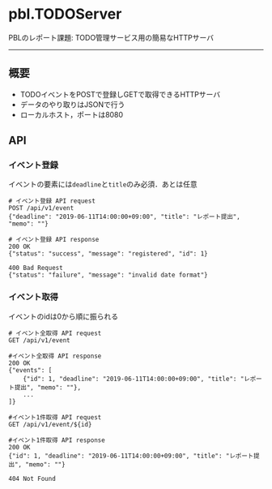 # pbl.TODOServer

PBLのレポート課題: TODO管理サービス用の簡易なHTTPサーバ

---

## 概要

- TODOイベントをPOSTで登録しGETで取得できるHTTPサーバ
- データのやり取りはJSONで行う
- ローカルホスト，ポートは8080

## API

### イベント登録

イベントの要素には`deadline`と`title`のみ必須．あとは任意

```
# イベント登録 API request
POST /api/v1/event
{"deadline": "2019-06-11T14:00:00+09:00", "title": "レポート提出", "memo": ""}

# イベント登録 API response
200 OK
{"status": "success", "message": "registered", "id": 1}

400 Bad Request
{"status": "failure", "message": "invalid date format"}
```

### イベント取得

イベントのidは0から順に振られる

```
# イベント全取得 API request
GET /api/v1/event

#イベント全取得 API response
200 OK
{"events": [
    {"id": 1, "deadline": "2019-06-11T14:00:00+09:00", "title": "レポート提出", "memo": ""},
    ...
]}
```

```
#イベント1件取得 API request
GET /api/v1/event/${id}

#イベント1件取得 API response
200 OK
{"id": 1, "deadline": "2019-06-11T14:00:00+09:00", "title": "レポート提出", "memo": ""}

404 Not Found
```